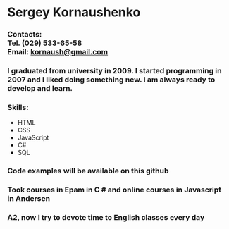 # Sergey Kornaushenko

### Contacts:<br>Tel. (029) 533-65-58<br>Email: kornaush@gmail.com

### I graduated from university in 2009. I started programming in 2007 and I liked doing something new. I am always ready to develop and learn.

### Skills:
* HTML
* CSS
* JavaScript
* C#
* SQL

### Code examples will be available on this github

### Took courses in Epam in C # and online courses in Javascript in Andersen

### A2, now I try to devote time to English classes every day